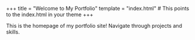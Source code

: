 +++
title = "Welcome to My Portfolio"
template = "index.html"   # This points to the index.html in your theme
+++

This is the homepage of my portfolio site! Navigate through projects and skills.
